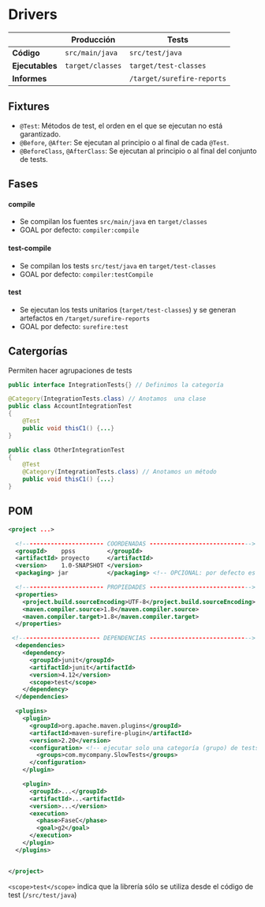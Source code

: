 # Drivers


|                 | Producción       | Tests                      |
|-----------------|------------------|----------------------------|
| **Código**      | `src/main/java`  | `src/test/java`            |
| **Ejecutables** | `target/classes` | `target/test-classes`      |
| **Informes**    |                  | `/target/surefire-reports` |

## Fixtures

* `@Test`: Métodos de test, el orden en el que se ejecutan no está garantizado.
* `@Before`, `@After`: Se ejecutan al principio o al final de cada `@Test`.
* `@BeforeClass`, `@AfterClass`: Se ejecutan al principio o al final del conjunto de tests.

## Fases

#### compile
* Se compilan los fuentes `src/main/java` en `target/classes`
* GOAL por defecto: `compiler:compile`


#### test-compile
* Se compilan los tests `src/test/java` en `target/test-classes`
* GOAL por defecto: `compiler:testCompile`


#### test
* Se ejecutan los tests unitarios (`target/test-classes`) y se generan artefactos en `/target/surefire-reports`
* GOAL por defecto: `surefire:test`

## Catergorías
Permiten hacer agrupaciones de tests

```java
public interface IntegrationTests{} // Definimos la categoría

@Category(IntegrationTests.class) // Anotamos  una clase
public class AccountIntegrationTest
{
	@Test
	public void thisC1() {...}
}

public class OtherIntegrationTest
{
	@Test
	@Category(IntegrationTests.class) // Anotamos un método
	public void thisC1() {...}
}
```

## POM

```xml
<project ...>

  <!----------------------- COORDENADAS ----------------------------->
  <groupId>    ppss         </groupId>
  <artifactId> proyecto     </artifactId>
  <version>    1.0-SNAPSHOT </version>
  <packaging> jar           </packaging> <!-- OPCIONAL: por defecto es jar -->

  <!----------------------- PROPIEDADES ----------------------------->
  <properties>
    <project.build.sourceEncoding>UTF-8</project.build.sourceEncoding>
    <maven.compiler.source>1.8</maven.compiler.source>
    <maven.compiler.target>1.8</maven.compiler.target>
  </properties>

 <!----------------------- DEPENDENCIAS ----------------------------->
  <dependencies>
    <dependency>
      <groupId>junit</groupId>
      <artifactId>junit</artifactId>
      <version>4.12</version>
      <scope>test</scope>
    </dependency>
  </dependencies>

  <plugins>
    <plugin>
      <groupId>org.apache.maven.plugins</groupId>
      <artifactId>maven-surefire-plugin</artifactId>
      <version>2.20</version>
      <configuration> <!-- ejecutar solo una categoría (grupo) de tests -->
        <groups>com.mycompany.SlowTests</groups>
      </configuration>
    </plugin>

    <plugin>
      <groupId>...</groupId>
      <artifactId>...<artifactId>
      <version>...</version>
      <execution>
        <phase>FaseC</phase>
        <goal>g2</goal>
      </execution>
    </plugin>
  </plugins>


</project>
```
`<scope>test</scope>` indica que la librería sólo se utiliza desde el código de test (`/src/test/java`)
